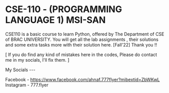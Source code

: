 # CSE-110 - (PROGRAMMING LANGUAGE 1) MSI-SAN

CSE110 is a basic course to learn Python, offered by The Department of CSE of BRAC UNIVERSITY.
You will get all the lab assignments , their solutions and some extra tasks more with their solution here. [Fall'22]
Thank you !!

[ If you do find any kind of mistakes here in the codes, Please do contact me in my socials, I'll fix them. ]


My Socials ---

Facebook - https://www.facebook.com/ahnaf.777flyer?mibextid=ZbWKwL
Instagram - 777.flyer
